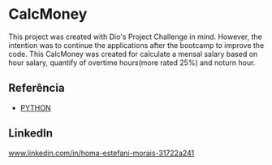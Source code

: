 
#  CalcMoney

This project was created with Dio's Project Challenge in mind. However, the intention was to continue the applications after the bootcamp to improve the code.
This CalcMoney was created for calculate a mensal salary based on hour salary, quantify of overtime hours(more rated 25%) and noturn hour. 
## Referência

 - [PYTHON](https://www.python.org/)
 

## LinkedIn

www.linkedin.com/in/homa-estefani-morais-31722a241
